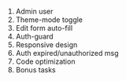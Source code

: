 1. Admin user
2. Theme-mode toggle 
3. Edit form auto-fill  
4. Auth-guard
7. Responsive design
5. Auth expired/unauthorized msg
6. Code optimization
8. Bonus tasks 